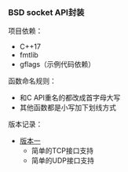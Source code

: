 ### BSD socket API封装

项目依赖：
- C++17
- fmtlib
- gflags（示例代码依赖）

函数命名规则：
- 和C API重名的都改成首字母大写
- 其他函数都是小写加下划线方式

版本记录：
- [版本一](recipe-01)
    + 简单的TCP接口支持
    + 简单的UDP接口支持
